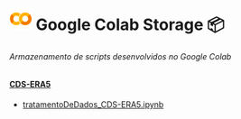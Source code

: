 

# ![Google Colab](/googlecolab.svg) Google Colab Storage 📦
###### Armazenamento de scripts desenvolvidos no Google Colab

#### [CDS-ERA5](https://github.com/murillocosta/colab-storage/tree/main/CDS-ERA5)
* [tratamentoDeDados_CDS-ERA5.ipynb](https://github.com/murillocosta/colab-storage/blob/main/CDS-ERA5/tratamentoDeDados_CDS-ERA5.ipynb)
